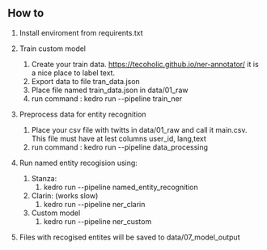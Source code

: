 ## How to 
1. Install enviroment from requirents.txt
2. Train custom model
    1. Create your train data. https://tecoholic.github.io/ner-annotator/ it is a nice place to label text.
    2. Export data to file tran_data.json
    3. Place file named train_data.json in data/01_raw
    4. run command : kedro run --pipeline train_ner

3. Preprocess data for entity recognition 
    1. Place your csv file with twitts in data/01_raw and call it main.csv. This file must have at lest columns 
    user_id, lang,text
    2. run command : kedro run --pipeline data_processing

4. Run named entity recogision using:
    1. Stanza:
        1. kedro run --pipeline named_entity_recognition
    2. Clarin: (works slow)
        1. kedro run --pipeline ner_clarin
    3. Custom model
        1. kedro run --pipeline ner_custom

5. Files with recogised entites will be saved to data/07_model_output